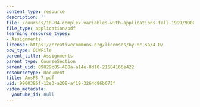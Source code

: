 ```yaml
---
content_type: resource
description: ''
file: /courses/18-04-complex-variables-with-applications-fall-1999/9900386f12e3a208af193264d96b673f_AnsPS_7.pdf
file_type: application/pdf
learning_resource_types:
- Assignments
license: https://creativecommons.org/licenses/by-nc-sa/4.0/
ocw_type: OCWFile
parent_title: Assignments
parent_type: CourseSection
parent_uid: 09829c85-480a-a14e-8d10-21584166e422
resourcetype: Document
title: AnsPS_7.pdf
uid: 9900386f-12e3-a208-af19-3264d96b673f
video_metadata:
  youtube_id: null
---
```

